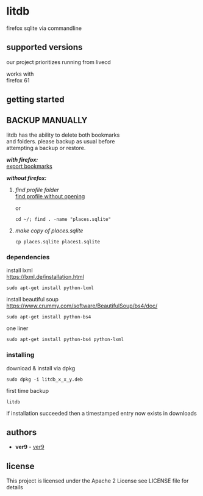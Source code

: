 # litdb

firefox sqlite via commandline

## supported versions
our project prioritizes running from livecd

works with  
firefox 61

## getting started

## BACKUP MANUALLY

litdb has the ability to delete both bookmarks  
and folders.  please backup as usual before  
attempting a backup or restore.  

**_with firefox:_**  
[export bookmarks](https://support.mozilla.org/en-US/kb/export-firefox-bookmarks-to-backup-or-transfer) 

**_without firefox:_**  
1.  _find profile folder_  
   [find profile without opening](https://support.mozilla.org/en-US/kb/profiles-where-firefox-stores-user-data#w_finding-your-profile-without-opening-firefox)
  
  
    or  
    ```
    cd ~/; find . -name "places.sqlite"  
    ``` 

2.  _make copy of places.sqlite_ 

    ```
    cp places.sqlite places1.sqlite  
    ```  
### dependencies

install lxml  
https://lxml.de/installation.html
```
sudo apt-get install python-lxml
```
install beautiful soup  
https://www.crummy.com/software/BeautifulSoup/bs4/doc/  
```
sudo apt-get install python-bs4
```
one liner
```
sudo apt-get install python-bs4 python-lxml
```

### installing

download & install via dpkg
```
sudo dpkg -i litdb_x_x_y.deb
```

first time backup
```
litdb
```
if installation succeeded then
a timestamped entry now exists in downloads


## authors

* **ver9** - [ver9](https://github.com/ver9)


## license

This project is licensed under the Apache 2 License see LICENSE file for details




